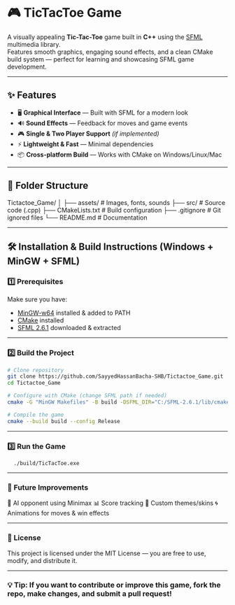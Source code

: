 # 🎮 TicTacToe Game

A visually appealing **Tic-Tac-Toe** game built in **C++** using the [SFML](https://www.sfml-dev.org/) multimedia library.  
Features smooth graphics, engaging sound effects, and a clean CMake build system — perfect for learning and showcasing SFML game development.

----------------------------------------------------------------

## ✨ Features
- 🖥 **Graphical Interface** — Built with SFML for a modern look
- 🔊 **Sound Effects** — Feedback for moves and game events
- 🎮 **Single & Two Player Support** *(if implemented)*
- ⚡ **Lightweight & Fast** — Minimal dependencies
- 📦 **Cross-platform Build** — Works with CMake on Windows/Linux/Mac

----------------------------------------------------------------

## 📂 Folder Structure
Tictactoe_Game/
│
├── assets/ # Images, fonts, sounds
├── src/ # Source code (.cpp)
├── CMakeLists.txt # Build configuration
├── .gitignore # Git ignored files
└── README.md # Documentation

----------------------------------------------------------------

## 🛠 Installation & Build Instructions (Windows + MinGW + SFML)

### 1️⃣ Prerequisites
Make sure you have:
- [MinGW-w64](https://www.mingw-w64.org/) installed & added to PATH  
- [CMake](https://cmake.org/download/) installed  
- [SFML 2.6.1](https://www.sfml-dev.org/download.php) downloaded & extracted  

-----------------------------

### 2️⃣ Build the Project
```bash
# Clone repository
git clone https://github.com/SayyedHassanBacha-SHB/Tictactoe_Game.git
cd Tictactoe_Game

# Configure with CMake (change SFML path if needed)
cmake -G "MinGW Makefiles" -B build -DSFML_DIR="C:/SFML-2.6.1/lib/cmake/SFML"

# Compile the game
cmake --build build --config Release
```
--------------------------------

### 3️⃣ Run the Game
      ./build/TicTacToe.exe

----------------------------------------------------------------

### 🚀 Future Improvements
🤖 AI opponent using Minimax
📊 Score tracking
🎨 Custom themes/skins
🌀 Animations for moves & win effects

----------------------------------------------------------------

### 📜 License
This project is licensed under the MIT License — you are free to use, modify, and distribute it.

----------------------------------------------------------------

### 💡 Tip: If you want to contribute or improve this game, fork the repo, make changes, and submit a pull request!

